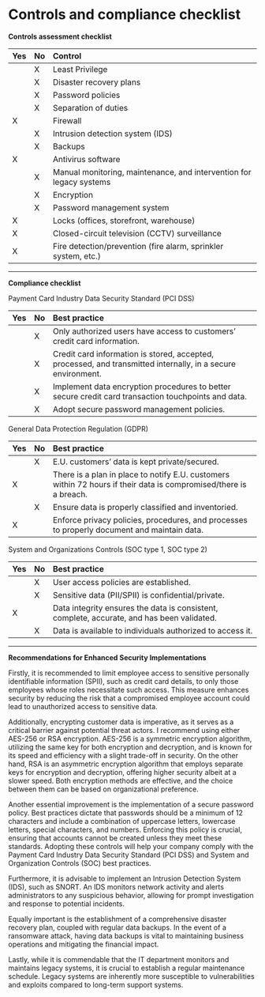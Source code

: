 # Controls and compliance checklist

**Controls assessment checklist**

| Yes | No  | Control                                                             |
| --- | --- | :------------------------------------------------------------------ |
|     | X   | Least Privilege                                                     |
|     | X   | Disaster recovery plans                                             |
|     | X   | Password policies                                                   |
|     | X   | Separation of duties                                                |
| X   |     | Firewall                                                            |
|     | X   | Intrusion detection system (IDS)                                    |
|     | X   | Backups                                                             |
| X   |     | Antivirus software                                                  |
|     | X   | Manual monitoring, maintenance, and intervention for legacy systems |
|     | X   | Encryption                                                          |
|     | X   | Password management system                                          |
| X   |     | Locks (offices, storefront, warehouse)                              |
| X   |     | Closed-circuit television (CCTV) surveillance                       |
| X   |     | Fire detection/prevention (fire alarm, sprinkler system, etc.)      |

---


**Compliance checklist**

Payment Card Industry Data Security Standard (PCI DSS)

| Yes | No  | Best practice                                                                                                |
| --- | --- | :----------------------------------------------------------------------------------------------------------- |
|     | X   | Only authorized users have access to customers’ credit card information.                                     |
|     | X   | Credit card information is stored, accepted, processed, and transmitted internally, in a secure environment. |
|     | X   | Implement data encryption procedures to better secure credit card transaction touchpoints and data.          |
|     | X   | Adopt secure password management policies.                                                                   |

General Data Protection Regulation (GDPR)

| Yes | No  | Best practice                                                                                                     |
| --- | --- | :---------------------------------------------------------------------------------------------------------------- |
|     | X   | E.U. customers’ data is kept private/secured.                                                                     |
| X   |     | There is a plan in place to notify E.U. customers within 72 hours if their data is compromised/there is a breach. |
|     | X   | Ensure data is properly classified and inventoried.                                                               |
| X   |     | Enforce privacy policies, procedures, and processes to properly document and maintain data.                       |

System and Organizations Controls (SOC type 1, SOC type 2\) 

| Yes | No  | Best practice                                                                              |
| --- | --- | :----------------------------------------------------------------------------------------- |
|     | X   | User access policies are established.                                                      |
|     | X   | Sensitive data (PII/SPII) is confidential/private.                                         |
| X   |     | Data integrity ensures the data is consistent, complete, accurate, and has been validated. |
|     | X   | Data is available to individuals authorized to access it.                                  |

---


**Recommendations for Enhanced Security Implementations**

Firstly, it is recommended to limit employee access to sensitive personally identifiable information (SPII), such as credit card details, to only those employees whose roles necessitate such access. This measure enhances security by reducing the risk that a compromised employee account could lead to unauthorized access to sensitive data.

Additionally, encrypting customer data is imperative, as it serves as a critical barrier against potential threat actors. I recommend using either AES-256 or RSA encryption. AES-256 is a symmetric encryption algorithm, utilizing the same key for both encryption and decryption, and is known for its speed and efficiency with a slight trade-off in security. On the other hand, RSA is an asymmetric encryption algorithm that employs separate keys for encryption and decryption, offering higher security albeit at a slower speed. Both encryption methods are effective, and the choice between them can be based on organizational preference.

Another essential improvement is the implementation of a secure password policy. Best practices dictate that passwords should be a minimum of 12 characters and include a combination of uppercase letters, lowercase letters, special characters, and numbers. Enforcing this policy is crucial, ensuring that accounts cannot be created unless they meet these standards. Adopting these controls will help your company comply with the Payment Card Industry Data Security Standard (PCI DSS) and System and Organization Controls (SOC) best practices.

Furthermore, it is advisable to implement an Intrusion Detection System (IDS), such as SNORT. An IDS monitors network activity and alerts administrators to any suspicious behavior, allowing for prompt investigation and response to potential incidents.

Equally important is the establishment of a comprehensive disaster recovery plan, coupled with regular data backups. In the event of a ransomware attack, having data backups is vital to maintaining business operations and mitigating the financial impact.

Lastly, while it is commendable that the IT department monitors and maintains legacy systems, it is crucial to establish a regular maintenance schedule. Legacy systems are inherently more susceptible to vulnerabilities and exploits compared to long-term support systems.
